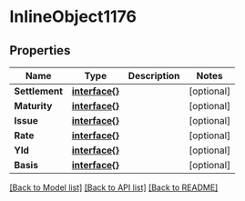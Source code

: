 # InlineObject1176

## Properties

Name | Type | Description | Notes
------------ | ------------- | ------------- | -------------
**Settlement** | [**interface{}**](.md) |  | [optional] 
**Maturity** | [**interface{}**](.md) |  | [optional] 
**Issue** | [**interface{}**](.md) |  | [optional] 
**Rate** | [**interface{}**](.md) |  | [optional] 
**Yld** | [**interface{}**](.md) |  | [optional] 
**Basis** | [**interface{}**](.md) |  | [optional] 

[[Back to Model list]](../README.md#documentation-for-models) [[Back to API list]](../README.md#documentation-for-api-endpoints) [[Back to README]](../README.md)


